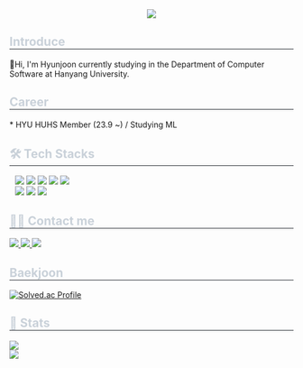 <div align="center">
    <img src="https://capsule-render.vercel.app/api?type=cylinder&color=0:ff0000,100:1227c4&height=180&text=😃&animation=fadeIn&fontColor=ffffff&fontSize=50" />
</div>

<div style="text-align: left;">
    <h2 style="border-bottom: 1px solid #21262d; color: #c9d1d9;">Introduce</h2>
    <div style="font-weight: 700; font-size: 15px; text-align: left; color: #c9d1d9;"></div>
    👋Hi, I'm Hyunjoon currently studying in the Department of Computer Software at Hanyang University.</div>
</div>
<div style="text-align: left;">
    <h2 style="border-bottom: 1px solid #21262d; color: #c9d1d9;"> Career</h2>
    <div style="margin: 10px; text-align: left;"></div>
    * HYU HUHS Member (23.9 ~) / Studying ML

<div style="text-align: left;">
    <h2 style="border-bottom: 1px solid #21262d; color: #c9d1d9;">🛠️ Tech Stacks</h2>
    <div style="margin: 10px; text-align: left;">
        <img src="https://img.shields.io/badge/C-A8B9CC?style=flat&logo=C&logoColor=white">
        <img src="https://img.shields.io/badge/C++-00599C?style=flat&logo=C%2B%2B&logoColor=white">
        <img src="https://img.shields.io/badge/Github-181717?style=flat&logo=Github&logoColor=white">
        <img src="https://img.shields.io/badge/Java-007396?style=flat&logo=Java&logoColor=white">
        <img src="https://img.shields.io/badge/Notion-000000?style=flat&logo=Notion&logoColor=white">
        <br/>
        <img src="https://img.shields.io/badge/Python-3776AB?style=flat&logo=Python&logoColor=white">
        <img src="https://img.shields.io/badge/TensorFlow-FF6F00?style=flat&logo=TensorFlow&logoColor=white">
        <img src="https://img.shields.io/badge/LaTeX-008080?style=flat&logo=LaTeX&logoColor=white">
    </div>
</div>

<div style="text-align: left;">
    <h2 style="border-bottom: 1px solid #21262d; color: #c9d1d9;">🧑‍💻 Contact me</h2>
    <div style="text-align: left;">
        <a href="https://www.instagram.com/hjpark_83"> <img src="https://img.shields.io/badge/Instagram-E4405F?style=flat&logo=Instagram&logoColor=white&link=https://www.instagram.com/hjpark_83"> </a>
        <a href="https://velog.io/@hyunjoon0803"> <img src="https://img.shields.io/badge/Velog-20C997?style=flat&logo=Velog&logoColor=white&link=https://velog.io/@hyunjoon0803"> </a>
        <a href="mailto:junippini83@hanyang.ac.kr"> <img src="https://img.shields.io/badge/Gmail-EA4335?style=flat&logo=Gmail&logoColor=white&link=mailto:junippini83@hanyang.ac.kr"> </a>
    </div>
</div>
    <div style="text-align: left;">
        <h2 style="border-bottom: 1px solid #21262d; color: #c9d1d9;">Baekjoon</h2>
        <a href="https://solved.ac/junippini83/"> <img src="http://mazassumnida.wtf/api/v2/generate_badge?boj=junippini83" alt="Solved.ac Profile" /> </a>
    </div>
</div>

<div style="text-align: left;">
    <h2 style="border-bottom: 1px solid #21262d; color: #c9d1d9;">🏅 Stats</h2>
    <div style="text-align: left;">
        <img src="https://github-readme-stats.vercel.app/api?username=Hyunjoon83&bg_color=180,ffffff,00000000&title_color=000000&text_color=000000" />
    </div>
        <img src="https://github-readme-stats.vercel.app/api/top-langs/?username=Hyunjoon83&layout=compact&bg_color=180,ffffff,00000000&title_color=000000&text_color=000000" />
    </div>
</div>
